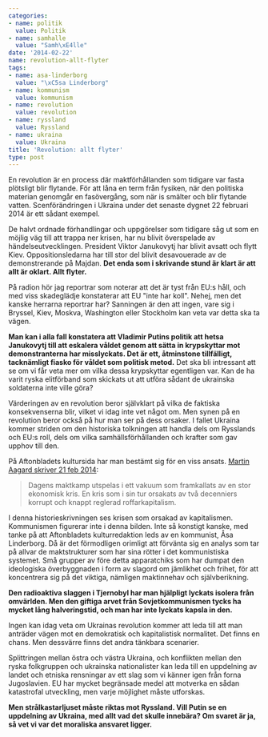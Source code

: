 ```yaml
---
categories:
- name: politik
  value: Politik
- name: samhalle
  value: "Samh\xE4lle"
date: '2014-02-22'
name: revolution-allt-flyter
tags:
- name: asa-linderborg
  value: "\xC5sa Linderborg"
- name: kommunism
  value: kommunism
- name: revolution
  value: revolution
- name: ryssland
  value: Ryssland
- name: ukraina
  value: Ukraina
title: 'Revolution: allt flyter'
type: post
---
```

En revolution är en process där maktförhållanden som tidigare var fasta  plötsligt blir flytande. För att låna en term från fysiken, när den politiska materian genomgår en fasövergång, som när is smälter och blir flytande vatten. Scenförändringen i Ukraina under det senaste dygnet 22 februari 2014 är ett sådant exempel.

De halvt ordnade förhandlingar och uppgörelser som tidigare såg ut som en möjlig väg till att trappa ner krisen, har nu blivit överspelade av händelseutvecklingen. President Viktor Janukovytj har blivit avsatt och flytt Kiev. Oppositionsledarna har till stor del blivit desavouerade av de demonstrerande på Majdan. **Det enda som i skrivande stund är klart är att allt är oklart. Allt flyter.**

På radion hör jag reportrar som noterar att det är tyst från EU:s håll, och med viss skadeglädje konstaterar att EU "inte har koll". Nehej, men det kanske herrarna reportrar har? Sanningen är den att ingen, vare sig i Bryssel, Kiev, Moskva, Washington eller Stockholm kan veta var detta ska ta vägen.

**Man kan i alla fall konstatera att Vladimir Putins politik att hetsa Janukovytj till att eskalera våldet genom att sätta in krypskyttar mot demonstranterna har misslyckats. Det är ett, åtminstone tillfälligt, tacknämligt fiasko för våldet som politisk metod.** Det ska bli intressant att se om vi får veta mer om vilka dessa krypskyttar egentligen var. Kan de ha varit ryska elitförband som skickats ut att utföra sådant de ukrainska soldaterna inte ville göra?

Värderingen av en revolution beror självklart på vilka de faktiska konsekvenserna blir, vilket vi idag inte vet något om. Men synen på en revolution beror också på hur man ser på dess orsaker. I fallet Ukraina kommer striden om den historiska tolkningen att handla dels om Rysslands och EU:s roll, dels om vilka samhällsförhållanden och krafter som gav upphov till den.

På Aftonbladets kultursida har man bestämt sig för en viss ansats. [Martin Aagard skriver 21 feb 2014](http://www.aftonbladet.se/kultur/article18416220.ab):

> Dagens maktkamp utspelas i ett vakuum som framkallats av en stor ekonomisk kris. En kris som i sin tur orsakats av två decenniers korrupt och knappt reglerad roffarkapitalism.

I denna historieskrivningen ses krisen som orsakad av kapitalismen. Kommunismen figurerar inte i denna bilden. Inte så konstigt kanske, med tanke på att Aftonbladets kulturredaktion leds av en kommunist, Åsa Linderborg. Då är det förmodligen orimligt att förvänta sig en analys som tar på allvar de maktstrukturer som har sina rötter i det kommunistiska systemet. Små grupper av före detta apparatchiks som har dumpat den ideologiska överbyggnaden i form av slagord om jämlikhet och frihet, för att koncentrera sig på det viktiga, nämligen maktinnehav och självberikning.

**Den radioaktiva slaggen i Tjernobyl har man hjälpligt lyckats isolera från omvärlden. Men den giftiga arvet från Sovjetkommunismen tycks ha mycket lång halveringstid, och man har inte lyckats kapsla in den.**

Ingen kan idag veta om Ukrainas revolution kommer att leda till att man anträder vägen mot en demokratisk och kapitalistisk normalitet. Det finns en chans. Men dessvärre finns det andra tänkbara scenarier.

Splittringen mellan östra och västra Ukraina, och konflikten mellan den ryska folkgruppen och ukrainska nationalister kan leda till en uppdelning av landet och etniska rensningar av ett slag som vi känner igen från forna Jugoslavien. EU har mycket begränsade medel att motverka en sådan katastrofal utveckling, men varje möjlighet måste utforskas.

**Men strålkastarljuset måste riktas mot Ryssland. Vill Putin se en uppdelning av Ukraina, med allt vad det skulle innebära? Om svaret är ja, så vet vi var det moraliska ansvaret ligger.**

